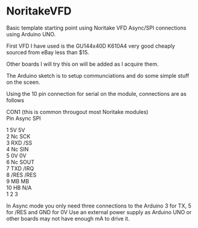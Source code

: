 # NoritakeVFD
Basic template starting point using Noritake VFD Async/SPI connections using Arduino UNO.

First VFD I have used is the GU144x40D K610A4 very good cheaply sourced from eBay less than $15.

Other boards I will try this on will be added as I acquire them.

The Arduino sketch is to setup communciations and do some simple stuff on the sceen.

Using the 10 pin connection for serial on the module, connections are as follows

CON1 (this is common througout most Noritake modules)                          
Pin      Async      SPI

1         5V        5V         
2         Nc         SCK         
3         RXD        /SS         
4         Nc         SIN         
5         0V         0V         
6         Nc         SOUT         
7         TXD        /IRQ         
8         /RES       /RES         
9         MB         MB         
10        HB         N/A       
1       2       3

In Async mode you only need three connections to the Arduino 3 for TX, 5 for /RES and GND for 0V
Use an external power supply as Arduino UNO or other boards may not have enough mA to drive it.

